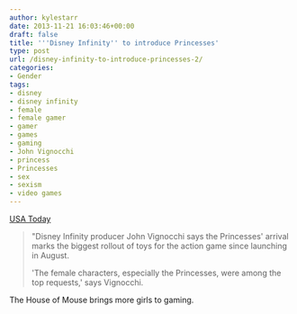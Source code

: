 ```yaml
---
author: kylestarr
date: 2013-11-21 16:03:46+00:00
draft: false
title: '''Disney Infinity'' to introduce Princesses'
type: post
url: /disney-infinity-to-introduce-princesses-2/
categories:
- Gender
tags:
- disney
- disney infinity
- female
- female gamer
- gamer
- games
- gaming
- John Vignocchi
- princess
- Princesses
- sex
- sexism
- video games
---
```


[USA Today](http://www.usatoday.com/story/tech/gaming/2013/11/20/disney-infinity-princesses/3649473/)

> "Disney Infinity producer John Vignocchi says the Princesses' arrival marks the biggest rollout of toys for the action game since launching in August.
>
> 'The female characters, especially the Princesses, were among the top requests,' says Vignocchi.

The House of Mouse brings more girls to gaming.

